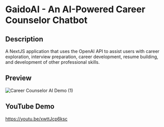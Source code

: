 # GaidoAI - An AI-Powered Career Counselor Chatbot

## Description
A NextJS application that uses the OpenAI API to assist users with career exploration, interview preparation, career development, resume building, and development of other professional skills.

## Preview
![Career Counselor AI Demo (1)](https://github.com/user-attachments/assets/442976d7-d537-4e69-b548-7db79c146e24)

## YouTube Demo
https://youtu.be/xwttJcp6ksc
